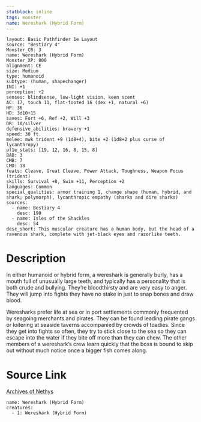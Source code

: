 ```yaml
---
statblock: inline
tags: monster
name: Wereshark (Hybrid Form)
---
```

```statblock
layout: Basic Pathfinder 1e Layout
source: "Bestiary 4"
Monster_CR: 3
name: Wereshark (Hybrid Form)
Monster_XP: 800
alignment: CE
size: Medium
type: humanoid
subtype: (human, shapechanger)
INI: +1
perception: +2
senses: blindsense, low-light vision, keen scent
AC: 17, touch 11, flat-footed 16 (dex +1, natural +6)
HP: 36
HD: 3d10+15
saves: Fort +6, Ref +2, Will +3
DR: 10/silver
defensive_abilities: bravery +1
speed: 30 ft.
melee: mwk trident +9 (1d8+4), bite +2 (1d8+2 plus curse of lycanthropy)
pf1e_stats: [19, 12, 16, 8, 15, 8]
BAB: 3
CMB: 7
CMD: 18
feats: Cleave, Great Cleave, Power Attack, Toughness, Weapon Focus (trident)
skills: Survival +8, Swim +11, Perception +2
languages: Common
special_qualities: armor training 1, change shape (human, hybrid, and shark; polymorph), lycanthropic empathy (sharks and dire sharks)
sources:
  - name: Bestiary 4
    desc: 190
  - name: Isles of the Shackles
    desc: 54
desc_short: This muscular creature has a human body, but the head of a ravenous shark, complete with jet-black eyes and razorlike teeth.
```
# Description
In either humanoid or hybrid form, a wereshark is generally burly, has a mouth full of unusually large teeth, and typically has a personality that is both crude and bullying. They’re bloodthirsty and are very easy to anger. They will jump into fights they have no stake in just to snap bones and draw blood.

Weresharks prefer life at sea or in port settlements commonly frequented by seagoing merchants and pirates. They can be found leading pirate gangs or loitering at seaside taverns accompanied by crowds of toadies. Since they get into fights so often, they try to stick close to the sea so they can escape into the water if they bite off more than they can chew. The other members of a wereshark’s crew learn quickly that the boss is bound to skip out without much notice once a bigger fish comes along.
# Source Link
[Archives of Nethys](https://aonprd.com/MonsterDisplay.aspx?ItemName=Wereshark%20(Hybrid%20Form))
```encounter-table
name: Wereshark (Hybrid Form)
creatures:
  - 1: Wereshark (Hybrid Form)
```
